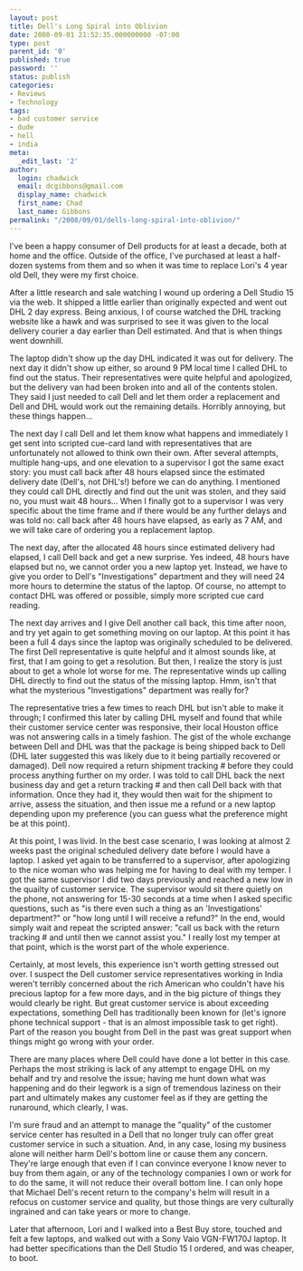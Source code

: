 ```yaml
---
layout: post
title: Dell's Long Spiral into Oblivion
date: 2008-09-01 21:52:35.000000000 -07:00
type: post
parent_id: '0'
published: true
password: ''
status: publish
categories:
- Reviews
- Technology
tags:
- bad customer service
- dude
- hell
- india
meta:
  _edit_last: '2'
author:
  login: chadwick
  email: dcgibbons@gmail.com
  display_name: chadwick
  first_name: Chad
  last_name: Gibbons
permalink: "/2008/09/01/dells-long-spiral-into-oblivion/"
---
```

I've been a happy consumer of Dell products for at least a decade, both at home and the office. Outside of the office, I've purchased at least a half-dozen systems from them and so when it was time to replace Lori's 4 year old Dell, they were my first choice.

After a little research and sale watching I wound up ordering a Dell Studio 15 via the web. It shipped a little earlier than originally expected and went out DHL 2 day express. Being anxious, I of course watched the DHL tracking website like a hawk and was surprised to see it was given to the local delivery courier a day earlier than Dell estimated. And that is when things went downhill.

The laptop didn't show up the day DHL indicated it was out for delivery. The next day it didn't show up either, so around 9 PM local time I called DHL to find out the status. Their representatives were quite helpful and apologized, but the delivery van had been broken into and all of the contents stolen. They said I just needed to call Dell and let them order a replacement and Dell and DHL would work out the remaining details. Horribly annoying, but these things happen...

The next day I call Dell and let them know what happens and immediately I get sent into scripted cue-card land with representatives that are unfortunately not allowed to think own their own. After several attempts, multiple hang-ups, and one elevation to a supervisor I got the same exact story: you must call back after 48 hours elapsed since the estimated delivery date (Dell's, not DHL's!) before we can do anything. I mentioned they could call DHL directly and find out the unit was stolen, and they said no, you must wait 48 hours... When I finally got to a supervisor I was very specific about the time frame and if there would be any further delays and was told no: call back after 48 hours have elapsed, as early as 7 AM, and we will take care of ordering you a replacement laptop.

The next day, after the allocated 48 hours since estimated delivery had elapsed, I call Dell back and get a new surprise. Yes indeed, 48 hours have elapsed but no, we cannot order you a new laptop yet. Instead, we have to give you order to Dell's "Investigations" department and they will need 24 more hours to determine the status of the laptop. Of course, no attempt to contact DHL was offered or possible, simply more scripted cue card reading.

The next day arrives and I give Dell another call back, this time after noon, and try yet again to get something moving on our laptop. At this point it has been a full 4 days since the laptop was originally scheduled to be delivered. The first Dell representative is quite helpful and it almost sounds like, at first, that I am going to get a resolution. But then, I realize the story is just about to get a whole lot worse for me. The representative winds up calling DHL directly to find out the status of the missing laptop. Hmm, isn't that what the mysterious "Investigations" department was really for?

The representative tries a few times to reach DHL but isn't able to make it through; I confirmed this later by calling DHL myself and found that while their customer service center was responsive, their local Houston office was not answering calls in a timely fashion. The gist of the whole exchange between Dell and DHL was that the package is being shipped back to Dell (DHL later suggested this was likely due to it being partially recovered or damaged). Dell now required a return shipment tracking # before they could process anything further on my order. I was told to call DHL back the next business day and get a return tracking # and then call Dell back with that information. Once they had it, they would then wait for the shipment to arrive, assess the situation, and then issue me a refund or a new laptop depending upon my preference (you can guess what the preference might be at this point).

At this point, I was livid. In the best case scenario, I was looking at almost 2 weeks past the original scheduled delivery date before I would have a laptop. I asked yet again to be transferred to a supervisor, after apologizing to the nice woman who was helping me for having to deal with my temper. I got the same supervisor I did two days previously and reached a new low in the quailty of customer service. The supervisor would sit there quietly on the phone, not answering for 15-30 seconds at a time when I asked specific questions, such as "is there even such a thing as an 'Investigations' department?" or "how long until I will receive a refund?" In the end, would simply wait and repeat the scripted answer: "call us back with the return tracking # and until then we cannot assist you." I really lost my temper at that point, which is the worst part of the whole experience.

Certainly, at most levels, this experience isn't worth getting stressed out over. I suspect the Dell customer service representatives working in India weren't terribly concerned about the rich American who couldn't have his precious laptop for a few more days, and in the big picture of things they would clearly be right. But great customer service is about exceeding expectations, something Dell has traditionally been known for (let's ignore phone technical support - that is an almost impossible task to get right). Part of the reason you bought from Dell in the past was great support when things might go wrong with your order.

There are many places where Dell could have done a lot better in this case. Perhaps the most striking is lack of any attempt to engage DHL on my behalf and try and resolve the issue; having me hunt down what was happening and do their legwork is a sign of tremendous laziness on their part and ultimately makes any customer feel as if they are getting the runaround, which clearly, I was.

I'm sure fraud and an attempt to manage the "quality" of the customer service center has resulted in a Dell that no longer truly can offer great customer service in such a situation. And, in any case, losing my business alone will neither harm Dell's bottom line or cause them any concern. They're large enough that even if I can convince everyone I know never to buy from them again, or any of the technology companies I own or work for to do the same, it will not reduce their overall bottom line. I can only hope that Michael Dell's recent return to the company's helm will result in a refocus on customer service and quality, but those things are very culturally ingrained and can take years or more to change.

Later that afternoon, Lori and I walked into a Best Buy store, touched and felt a few laptops, and walked out with a Sony Vaio VGN-FW170J laptop. It had better specifications than the Dell Studio 15 I ordered, and was cheaper, to boot.

